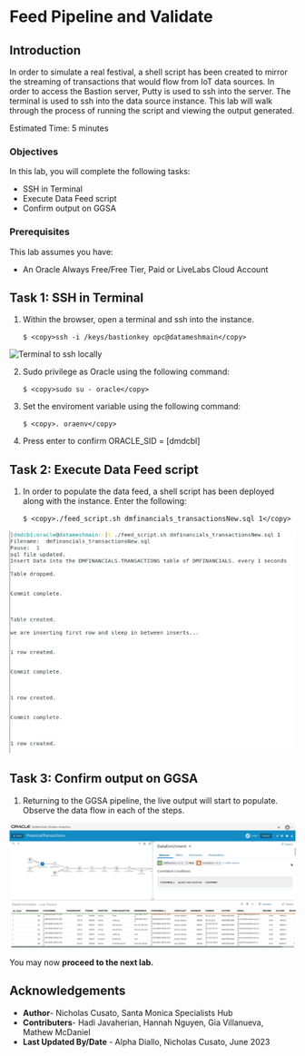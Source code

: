# Feed Pipeline and Validate

## Introduction

In order to simulate a real festival, a shell script has been created to mirror the streaming of transactions that would flow from IoT data sources. In order to access the Bastion server, Putty is used to ssh into the server. The terminal is used to ssh into the data source instance. This lab will walk through the process of running the script and viewing the output generated.

Estimated Time: 5 minutes

### Objectives

In this lab, you will complete the following tasks:

- SSH in Terminal
- Execute Data Feed script
- Confirm output on GGSA

### Prerequisites

This lab assumes you have:
- An Oracle Always Free/Free Tier, Paid or LiveLabs Cloud Account

## Task 1: SSH in Terminal

1. Within the browser, open a terminal and ssh into the instance.
    ```
    $ <copy>ssh -i /keys/bastionkey opc@datameshmain</copy>
    ```

![Terminal to ssh locally](images/customer-data.png)

2. Sudo privilege as Oracle using the following command:
    ```
    $ <copy>sudo su - oracle</copy>
    ```

3. Set the enviroment variable using the following command:
    ```
    $ <copy>. oraenv</copy>
    ```

4. Press enter to confirm ORACLE_SID = [dmdcbl]

## Task 2: Execute Data Feed script

1. In order to populate the data feed, a shell script has been deployed along with the instance. Enter the following:
    ```
    $ <copy>./feed_script.sh dmfinancials_transactionsNew.sql 1</copy>
    ```

![Terminal with output of shell script](images/execute-script.png)

## Task 3: Confirm output on GGSA

1. Returning to the GGSA pipeline, the live output will start to populate. Observe the data flow in each of the steps.

![GGSA live output](images/ggsa-output.png)

You may now **proceed to the next lab.**

## Acknowledgements

- **Author**- Nicholas Cusato, Santa Monica Specialists Hub
- **Contributers**- Hadi Javaherian, Hannah Nguyen, Gia Villanueva, Mathew McDaniel
- **Last Updated By/Date** - Alpha Diallo, Nicholas Cusato, June 2023